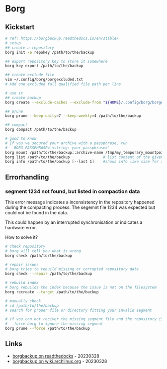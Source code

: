 # Borg

## Kickstart

```bash
# ref: https://borgbackup.readthedocs.io/en/stable/
# setup
## create a repository
borg init -e repokey /path/to/the/backup

## export repository key to store it somewhere
borg key export /path/to/the/backup

## create exclude file
vim ~/.config/borg/borgexcluded.txt
# Add one excluded full qualified file path per line

# use it
## create backup
borg create --exclude-caches --exclude-from "${HOME}/.config/borg/borgexcluded.txt" /path/to/the/backup::{hostname}-{now:%Y-%m-%d_%H:%M:%S} ${HOME}

## prune
borg prune --keep-daily=7 --keep-weekly=4 /path/to/the/backup

## compact
borg compact /path/to/the/backup

# good to know
# If you've secured your archive with a passphrase, run
#   BORG_PASSPHRASE='<string: your_passphrase>'
borg mount /path/to/the/backup::archive-name /tmp/my_temporary_mountpoint
borg list /path/to/the/backup               # list content of the given repository or archive
borg info /path/to/the/backup [--last 1]    #shows info like size for a given repository or archive
```

## Errorhandling

### segment 1234 not found, but listed in compaction data

This error message indicates a inconsistency in the repository happened during the compacting process.
The segemnt file 1234 was expected but could not be found in the data.

This could happen by an interrupted synchronisation or indicates a hardware error.

How to solve it?

```bash
# check repository
# borg will tell you what is wrong
borg check /path/to/the/backup

# repair issues
# borg tries to rebuild missing or corrupted repository data
borg check --repair /path/to/the/backup

# rebuild index
# borg rebuilds the index because the issue is not on the filesystem
borg recreate --target /path/to/the/backup

# manually check
# cd /path/to/the/backup
# search for proper file or directory fitting your invalid segment

# if you can not reciver the missing segment file and the repository is unusable
#   force borg to ignore the missing segment
borg prune --force /path/to/the/backup
``` 

## Links

* [borgbackup on readthedocks](https://borgbackup.readthedocs.io/) - 20230328
* [borgbackup on wiki.archlinux.org](https://wiki.archlinux.org/title/Borg_backup) - 20230328

